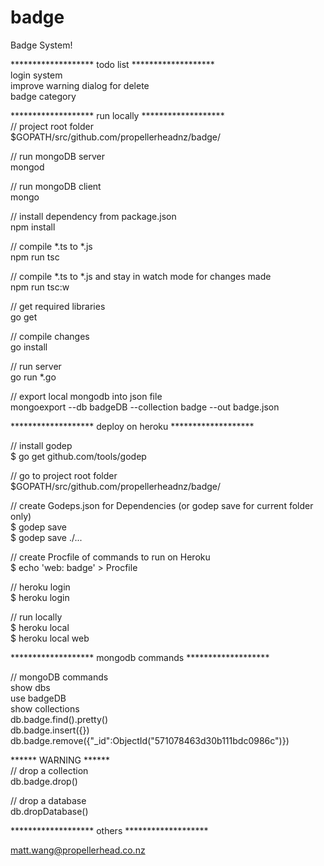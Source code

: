 # badge

Badge System!

******************* todo list *******************  
login system  
improve warning dialog for delete  
badge category  


******************* run locally *******************  
// project root folder  
$GOPATH/src/github.com/propellerheadnz/badge/  

// run mongoDB server  
mongod  

// run mongoDB client  
mongo  

// install dependency from package.json  
npm install  

// compile *.ts to *.js  
npm run tsc  

// compile *.ts to *.js and stay in watch mode for changes made  
npm run tsc:w  

// get required libraries  
go get  

// compile changes   
go install  

// run server  
go run *.go  

// export local mongodb into json file  
mongoexport --db badgeDB --collection badge --out badge.json  

******************* deploy on heroku *******************  

// install godep  
$ go get github.com/tools/godep  

// go to project root folder  
$GOPATH/src/github.com/propellerheadnz/badge/  

// create Godeps.json for Dependencies (or godep save for current folder only)  
$ godep save  
$ godep save ./...  

// create Procfile of commands to run on Heroku  
$ echo 'web: badge' > Procfile  

// heroku login  
$ heroku login  

// run locally  
$ heroku local  
$ heroku local web  


******************* mongodb commands *******************  

// mongoDB commands  
show dbs  
use badgeDB  
show collections  
db.badge.find().pretty()  
db.badge.insert({})  
db.badge.remove({"_id":ObjectId("571078463d30b111bdc0986c")})  


****** WARNING ******  
// drop a collection  
db.badge.drop()  

// drop a database  
db.dropDatabase()  


******************* others *******************  

matt.wang@propellerhead.co.nz  



